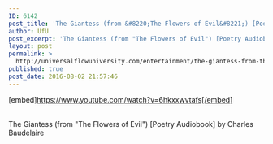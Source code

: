 ```yaml
---
ID: 6142
post_title: 'The Giantess (from &#8220;The Flowers of Evil&#8221;) [Poetry ] by Charles Baudelaire'
author: UfU
post_excerpt: 'The Giantess (from "The Flowers of Evil") [Poetry Audiobook] by Charles Baudelaire'
layout: post
permalink: >
  http://universalflowuniversity.com/entertainment/the-giantess-from-the-flowers-of-evil-poetry-by-charles-baudelaire/
published: true
post_date: 2016-08-02 21:57:46
---
```

[embed]https://www.youtube.com/watch?v=6hkxxwvtafs[/embed]</br></br>
<p>The Giantess (from "The Flowers of Evil") [Poetry Audiobook] by Charles Baudelaire</p>